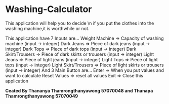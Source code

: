 Washing-Calculator
==================

This application will help you to decide \n if you put the clothes into the washing machine,it is worthwhile or not.

This application have 7 Inputs are...
	Weight Machine => Capacity of washing machine (input -> integer)
	Dark Jeans => Piece of dark jeans (input -> integer)
	Dark Tops => Piece of dark tops (input -> integer)
	Dark Skirt/Trousers => Piece of dark skirts or trousers (input -> integer)
	Light Jeans => Piece of light jeans (input -> integer)
	Light Tops => Piece of light tops (input -> integer)
	Light Skirt/Trousers  => Piece of light skirts or trousers (input -> integer)
And 3 Main Button are...
	Enter => When you put values and want to calculate
	Reset Values => reset all values
	Exit => Close this application

**Ceated By Thananya Thamrongthanyawong 57070048 and Thanapa Thamrongthanyawong 57070049**